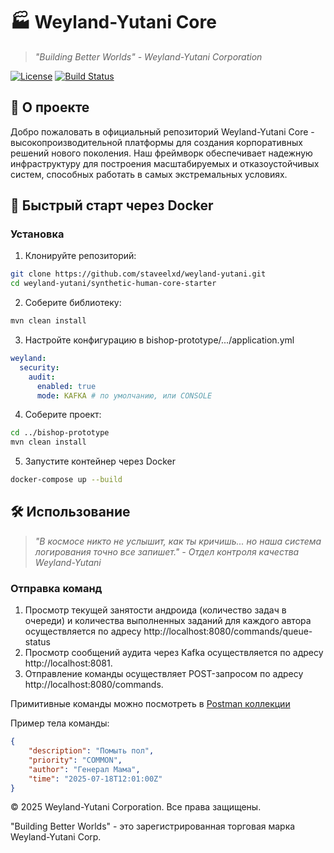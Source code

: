 # 🏭 Weyland-Yutani Core

> *"Building Better Worlds" - Weyland-Yutani Corporation*

[![License](https://img.shields.io/badge/License-Proprietary-blue.svg)](https://www.weylandindustries.com)
[![Build Status](https://img.shields.io/badge/Status-Experimental-yellow)](https://github.com/staveelxd/weyland-yutani)

## 🌌 О проекте

Добро пожаловать в официальный репозиторий Weyland-Yutani Core - высокопроизводительной платформы для создания корпоративных решений нового поколения. Наш фреймворк обеспечивает надежную инфраструктуру для построения масштабируемых и отказоустойчивых систем, способных работать в самых экстремальных условиях.

## 🚀 Быстрый старт через Docker

### Установка

1. Клонируйте репозиторий:
```bash
git clone https://github.com/staveelxd/weyland-yutani.git
cd weyland-yutani/synthetic-human-core-starter
```
2. Соберите библиотеку:
```bash
mvn clean install
```
3. Настройте конфигурацию в bishop-prototype/.../application.yml
```yaml
weyland:
  security:
    audit:
      enabled: true
      mode: KAFKA # по умолчанию, или CONSOLE
```
4. Соберите проект:
```bash
cd ../bishop-prototype
mvn clean install
```
5. Запустите контейнер через Docker
```bash
docker-compose up --build
```
## 🛠️ Использование
> *"В космосе никто не услышит, как ты кричишь... но наша система логирования точно все запишет." - Отдел контроля качества Weyland-Yutani*
### Отправка команд
1. Просмотр текущей занятости андроида (количество задач в очереди) и количества выполненных заданий для каждого автора осуществляется по адресу
http://localhost:8080/commands/queue-status
2. Просмотр сообщений аудита через Kafka осуществляется по адресу http://localhost:8081.
3. Отправление команды осуществляет POST-запросом по адресу http://localhost:8080/commands.

Примитивные команды можно посмотреть в [Postman коллекции](https://staveel.postman.co/workspace/staveel's-Workspace~cc3c3c3e-9ea6-4a96-82ca-a77432bd9246/collection/46849287-168ea32a-0309-4d7e-92c5-e07c48f7a4c4?action=share&source=copy-link&creator=46849287)

Пример тела команды:
```json
{
    "description": "Помыть пол",
    "priority": "COMMON",
    "author": "Генерал Мама",
    "time": "2025-07-18T12:01:00Z"
}
```

© 2025 Weyland-Yutani Corporation. Все права защищены.

"Building Better Worlds" - это зарегистрированная торговая марка Weyland-Yutani Corp.

